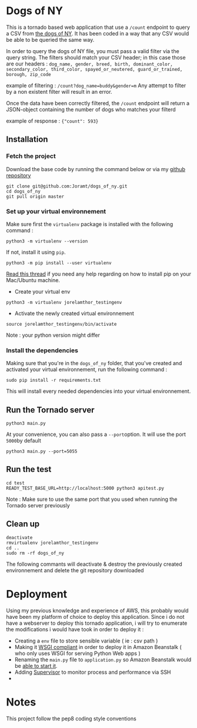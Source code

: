 # Dogs of NY 
This is a tornado based web application that use a `/count` endpoint to query a CSV from [the dogs of NY](https://fusiontables.google.com/datadocid=1pKcxc8kzJbBVzLu_kgzoAMzqYhZyUhtScXjB0BQ). It has been coded in a way that any CSV would be able to be queried the same way.

In order to query the dogs of NY file, you must pass a valid filter via the query string. The filters should match your CSV header; in this case those are our headers : 
`dog_name, gender, breed, birth, dominant_color, secondary_color, third_color, spayed_or_neutered, guard_or_trained, borough, zip_code`

example of filtering : `/count?dog_name=buddy&gender=m`
Any attempt to filter by a non existent filter will result in an error.

Once the data have been correctly filtered, the `/count` endpoint will return a JSON-object containing the number of dogs who matches your filterd

example of response : `{"count": 593}`

## Installation

### Fetch the project

Download the base code by running the command below or via my [github repository ](https://github.com/Joramt/dogs_of_ny)
 ``` console
git clone git@github.com:Joramt/dogs_of_ny.git
cd dogs_of_ny
git pull origin master
```  

### Set up your virtual environnement

Make sure first the `virtualenv` package is installed with the following command :
 ``` console
python3 -m virtualenv --version
```  

If not, install it using `pip`.
```console
python3 -m pip install --user virtualenv
```
 [Read this thread](https://stackoverflow.com/questions/17271319/how-do-i-install-pip-on-macos-or-os-x) if you need any help regarding on how to install pip on your Mac/Ubuntu machine.

- Create your virtual env 
 ``` console
python3 -m virtualenv jorelamthor_testingenv
```  
- Activate the newly created virtual environnement
 ``` console
source jorelamthor_testingenv/bin/activate
```  

Note : your python version might differ

### Install the dependencies

Making sure that you're in the `dogs_of_ny` folder, that you've created and activated your virtual environnement, run the following command :
 ``` console
sudo pip install -r requirements.txt
```  
This will install every needed dependencies into your virtual environnement.

## Run the Tornado server

 ``` console
python3 main.py
```  

At your convenience, you can also pass a `--port`option. It will use the port `5000`by default

 ``` console
python3 main.py --port=5055
```
  
## Run the test

 ``` console
cd test 
READY_TEST_BASE_URL=http://localhost:5000 python3 apitest.py
```  

Note : Make sure to use the same port that you used when running the Tornado server previously

## Clean up

 ``` console
deactivate 
rmvirtualenv jorelamthor_testingenv
cd ..
sudo rm -rf dogs_of_ny
```  

The following commants will deactivate & destroy the previously created environnement and delete the git repository downloaded

# Deployment

Using my previous knowledge and experience of AWS, this probably would have been my platform of choice to deploy this application. Since i do not have a webserver to deploy this tornado application, i will try to enumerate the modifications i would have took in order to deploy it :
- Creating a `env` file to store sensible variable ( ie : csv path )
- Making it [WSGI compliant](http://www.tornadoweb.org/en/stable/wsgi.html) in order to deploy it in Amazon Beanstalk ( who only uses WSGI for serving Python Web apps )
- Renaming the `main.py` file to `application.py` so Amazon Beanstalk would be [able to start it](https://docs.aws.amazon.com/elasticbeanstalk/latest/dg/python-development-environment.html#python-common-configuring).
- Adding [Supervisor](http://supervisord.org/) to monitor process and performance via SSH
- 
# Notes

This project follow the pep8 coding style conventions